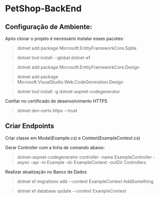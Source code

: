 # PetShop-BackEnd

## Configuração de Ambiente:

Após clonar o projeto é necessário instalar esses pacotes:

> dotnet add package Microsoft.EntityFrameworkCore.Sqlite

>dotnet tool install --global dotnet-ef

>dotnet add package Microsoft.EntityFrameworkCore.Design

> dotnet add package Microsoft.VisualStudio.Web.CodeGeneration.Design

> dotnet tool install -g dotnet-aspnet-codegenerator


Confiar no certificado de desenvolvimento HTTPS

> dotnet dev-certs https --trust

## Criar Endpoints

Criar classe em Modal(Example.cs) e Context(ExampleContext.cs)

Gerar Controller com a linha de comando abaixo:

> dotnet-aspnet-codegenerator controller -name ExampleController -async -api -m Example -dc ExampleContext -outDir Controllers

Realizar atualização no Banco de Dados

> dotnet ef migrations add --context ExampleContext AddSomething

>dotnet ef database update --context ExampleContext